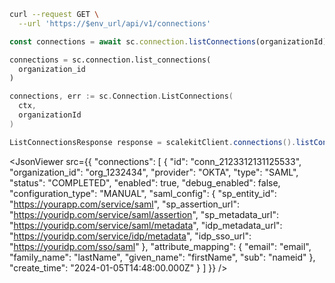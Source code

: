<CodeWithHeader method="get" endpoint="/api/v1/connections">
<Tabs groupId="tech-stack" querystring>
<TabItem value="curl" label="cURL">

```bash showLineNumbers
curl --request GET \
  --url 'https://$env_url/api/v1/connections'
```

</TabItem>
<TabItem value="nodejs" label="Node.js">

```js
const connections = await sc.connection.listConnections(organizationId);
```

</TabItem>
<TabItem value="py" label="Python">

```python
connections = sc.connection.list_connections(
  organization_id
)
```

</TabItem>
<TabItem value="golang" label="Go">

```go
connections, err := sc.Connection.ListConnections(
  ctx,
  organizationId
)
```

</TabItem>

<TabItem value="java" label="Java">

```java
ListConnectionsResponse response = scalekitClient.connections().listConnectionsByOrganization(organizationId);
```

</TabItem>
</Tabs>
</CodeWithHeader>
<CodeWithHeader title="Response">

<JsonViewer src={{
  "connections": [
    {
      "id": "conn_2123312131125533",
      "organization_id": "org_1232434",
      "provider": "OKTA",
      "type": "SAML",
      "status": "COMPLETED",
      "enabled": true,
      "debug_enabled": false,
      "configuration_type": "MANUAL",
      "saml_config": {
        "sp_entity_id": "https://yourapp.com/service/saml",
        "sp_assertion_url": "https://youridp.com/service/saml/assertion",
        "sp_metadata_url": "https://youridp.com/service/saml/metadata",
        "idp_metadata_url": "https://youridp.com/service/idp/metadata",
        "idp_sso_url": "https://youridp.com/sso/saml"
      },
      "attribute_mapping": {
        "email": "email",
        "family_name": "lastName",
        "given_name": "firstName",
        "sub": "nameid"
      },
      "create_time": "2024-01-05T14:48:00.000Z"
    }
  ]
}} />

</CodeWithHeader>
